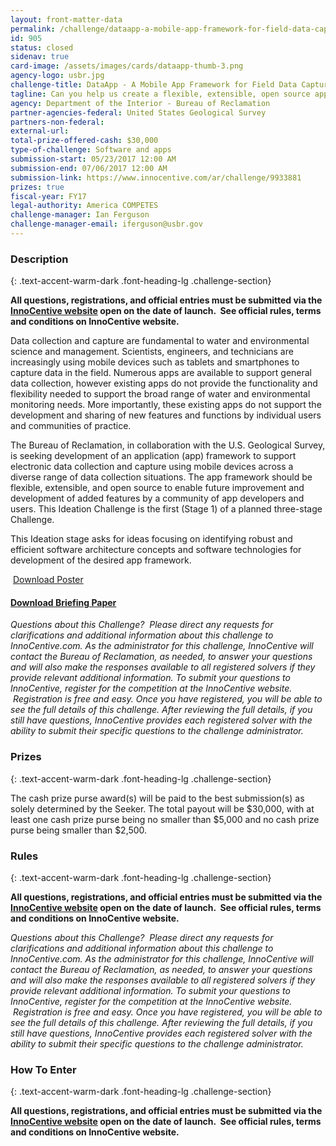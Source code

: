 ```yaml
---
layout: front-matter-data
permalink: /challenge/dataapp-a-mobile-app-framework-for-field-data-capture-stage-1/
id: 905
status: closed
sidenav: true
card-image: /assets/images/cards/dataapp-thumb-3.png
agency-logo: usbr.jpg
challenge-title: DataApp - A Mobile App Framework for Field Data Capture – Stage 1
tagline: Can you help us create a flexible, extensible, open source app for capturing field data?
agency: Department of the Interior - Bureau of Reclamation
partner-agencies-federal: United States Geological Survey
partners-non-federal: 
external-url:
total-prize-offered-cash: $30,000
type-of-challenge: Software and apps
submission-start: 05/23/2017 12:00 AM
submission-end: 07/06/2017 12:00 AM
submission-link: https://www.innocentive.com/ar/challenge/9933881
prizes: true
fiscal-year: FY17
legal-authority: America COMPETES
challenge-manager: Ian Ferguson
challenge-manager-email: iferguson@usbr.gov
---
```


<!-- Description start -->
### Description
{: .text-accent-warm-dark .font-heading-lg .challenge-section}

<p><strong>All questions, registrations, and official entries must be submitted via the <a href="https://www.innocentive.com/ar/challenge/9933881">InnoCentive website</a> open on the date of launch. &nbsp;See official rules, terms and conditions on InnoCentive website.</strong></p>
<p>Data collection and capture are fundamental to water and environmental science and management. Scientists, engineers, and technicians are increasingly using mobile devices such as tablets and smartphones to capture data in the field. Numerous apps are available to support general data collection, however existing apps do not provide the functionality and flexibility needed to support the broad range of water and environmental monitoring needs. More importantly, these existing apps do not support the development and sharing of new features and functions by individual users and communities of practice.</p>
<p>The Bureau of Reclamation, in collaboration with the U.S. Geological Survey, is seeking development of an application (app) framework to support electronic data collection and capture using mobile devices across a diverse range of data collection situations. The app framework should be flexible, extensible, and open source to enable future improvement and development of added features by a community of app developers and users. This Ideation Challenge is the first (Stage 1) of a planned three-stage Challenge.</p>
<p>This Ideation stage asks for ideas focusing on identifying robust and efficient software architecture concepts and software technologies for development of the desired app framework.</p>
<p>&nbsp;<a href="https://www.usbr.gov/research/challenge/images/datapp_poster.pdf" target="_blank&quot;">Download Poster</a></p>
<h4><a href="https://www.usbr.gov/research/challenge/docs/DataApp_BriefingPaper.pdf" target="_blank&quot;">Download Briefing Paper</a></h4>
<p><em>Questions about this Challenge?&nbsp; Please direct any requests for clarifications and additional information about this challenge to InnoCentive.com. As the administrator for this challenge, InnoCentive will contact the Bureau of Reclamation, as needed, to answer your questions and will also&nbsp;make the responses available to all registered solvers if they provide relevant additional information.&nbsp;To submit your questions to InnoCentive, register for the competition at the InnoCentive website. &nbsp;Registration is free and easy. Once you have registered, you will be able to see the full details of this challenge. After reviewing the full details, if you still have questions, InnoCentive provides each registered solver with the ability to submit their specific questions to the challenge administrator.</em></p>

<!-- Prizes start -->
### Prizes
{: .text-accent-warm-dark .font-heading-lg .challenge-section}

<p>The cash prize purse award(s) will be paid to the best submission(s)&nbsp;as solely determined by the Seeker. The total payout will be $30,000, with at least one cash prize purse being no smaller than $5,000 and no cash prize purse being smaller than $2,500.</p>

<!-- Rules start -->
### Rules 
{: .text-accent-warm-dark .font-heading-lg .challenge-section}

<p><strong>All questions, registrations, and official entries must be submitted via the <a href="https://www.innocentive.com/ar/challenge/9933881">InnoCentive website</a> open on the date of launch. &nbsp;See official rules, terms and conditions on InnoCentive website.</strong></p>

<p><em>Questions about this Challenge?&nbsp; Please direct any requests for clarifications and additional information about this challenge to InnoCentive.com. As the administrator for this challenge, InnoCentive will contact the Bureau of Reclamation, as needed, to answer your questions and will also&nbsp;make the responses available to all registered solvers if they provide relevant additional information.&nbsp;To submit your questions to InnoCentive, register for the competition at the InnoCentive website. &nbsp;Registration is free and easy. Once you have registered, you will be able to see the full details of this challenge. After reviewing the full details, if you still have questions, InnoCentive provides each registered solver with the ability to submit their specific questions to the challenge administrator.</em></p>

<!--  How To Enter start -->
### How To Enter
{: .text-accent-warm-dark .font-heading-lg .challenge-section}

<p><strong>All questions, registrations, and official entries must be submitted via the <a href="https://www.innocentive.com/ar/challenge/9933881">InnoCentive website</a> open on the date of launch. &nbsp;See official rules, terms and conditions on InnoCentive website.</strong></p>
